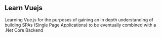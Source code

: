 ## Learn Vuejs ##
Learning Vue.js for the purposes of gaining an in depth understanding of building SPAs (Single Page Applications) to be eventually combined with a .Net Core Backend